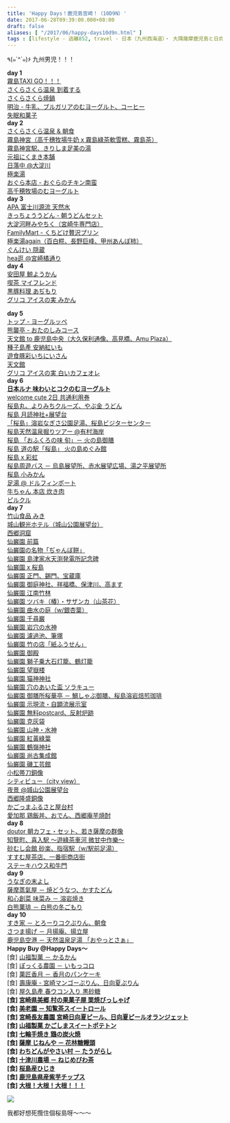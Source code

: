 ```yaml
---
title: 'Happy Days！鹿児島宮崎！（10D9N）'
date: 2017-06-28T09:39:00.000+08:00
draft: false
aliases: [ "/2017/06/happy-days10d9n.html" ]
tags : [lifestyle - 逃離852, travel - 日本（九州西海道）・ 大隅薩摩鹿児島と日向宮崎]
---
```


٩(๑\`^´๑)۶ 九州男児！！！  
  
**day 1**  
[霧島TAXI GO！！！](https://www.hidie.net/2017/01/happy-days-day-1taxi-go.html)  
[さくらさくら温泉 到着する](https://www.hidie.net/2017/01/happy-days-day-1.html)  
[さくらさくら焼鍋](https://www.hidie.net/2017/01/happy-days-day-1_6.html)  
[明治 - 牛乳、ブルガリアのむヨーグルト、コーヒー](https://www.hidie.net/2017/01/happy-days-day-1_9.html)  
[失眠和菓子](https://www.hidie.net/2017/01/happy-days-day-1_10.html)  
**day 2**  
[さくらさくら温泉 & 朝食](https://www.hidie.net/2017/01/happy-days-day-2.html)  
[霧島神宮（高千穗牧場牛奶 x 霧島綠茶軟雪糕、霧島茶）](https://www.hidie.net/2017/01/happy-days-day-2-x.html)  
[霧島神宮駅、きりしま足美の湯](https://www.hidie.net/2017/01/happy-days-day-2_13.html)  
[元祖にくまき本舗](https://www.hidie.net/2017/01/happy-days-day-2_16.html)  
[日落中 @大淀川](https://www.hidie.net/2017/01/happy-days-day-2_17.html)  
[極楽湯](https://www.hidie.net/2017/01/happy-days-day-2_18.html)  
[おぐら本店 - おぐらのチキン南蛮](https://www.hidie.net/2017/01/happy-days-day-2_19.html)  
[高千穂牧場のむヨーグルト](https://www.hidie.net/2017/01/happy-days-day-2_20.html)  
**day 3**  
[APA 富士川源流 天然水](https://www.hidie.net/2017/01/happy-days-day-3apa.html)  
[きっちょううどん - 朝うどんセット](https://www.hidie.net/2017/01/happy-days-day-3.html)  
[大淀河畔みやちく（宮崎牛専門店）](https://www.hidie.net/2017/01/happy-days-day-3_25.html)  
[FamilyMart - くちどけ贅沢プリン](https://www.hidie.net/2017/01/happy-days-day-3familymart.html)  
[極楽湯again（百白糀、長野巨峰、甲州あんぽ柿）](https://www.hidie.net/2017/01/happy-days-day-3again.html)  
[ぐんけい 隠蔵](https://www.hidie.net/2017/02/happy-days-day-3.html)  
[hea逛 @宮崎橘通り](https://www.hidie.net/2017/02/happy-days-hea.html)  
**day 4**  
[安田屋 鯨ようかん](https://www.hidie.net/2017/02/happy-days-day-4.html)  
[喫茶 マイフレンド](https://www.hidie.net/2017/02/happy-days-day-4_6.html)  
[黒豚料理 あぢもり](https://www.hidie.net/2017/02/happy-days-day-4_9.html)  
[グリコ アイスの実 みかん](https://www.hidie.net/2017/02/happy-days-day-4_10.html)  
  
**day 5**  
[トップ - ヨーグルッペ](https://www.hidie.net/2017/02/happy-days-day-5.html)  
[熊襲亭 - おたのしみコース](https://www.hidie.net/2017/02/happy-days-day-5_15.html)  
[天文館 to 鹿児島中央（大久保利通像、高見橋、Amu Plaza）](https://www.hidie.net/2017/03/happy-days-day-5-to-amu-plaza.html)  
[種子島產 安納紅いも](https://www.hidie.net/2017/03/happy-days-day-5.html)  
[遊食豚彩いちにいさん](https://www.hidie.net/2017/03/happy-days-day-5_7.html)  
[天文館](http://www.hidie.net/2017/03/happy-days-day-5_8.html)  
[グリコ アイスの実 白いカフェオレ](https://www.hidie.net/2017/03/happy-days-day-5_9.html)  
**day 6**  
**[日本ルナ 味わいとコクのむヨーグルト](https://www.hidie.net/2017/03/happy-days-day-6.html)**  
[welcome cute 2日 共通利用券](https://www.hidie.net/2017/03/happy-days-day-6welcome-cute-2.html)  
[桜島丸、よりみちクルーズ、やぶ金 うどん](https://www.hidie.net/2017/03/happy-days-day-6_14.html)  
[](https://www.blogger.com/)[桜島 月読神社+展望台](https://www.hidie.net/2017/03/happy-days-day-6_15.html)  
[「桜島」溶岩なぎさ公園足湯、桜島ビジターセンター](https://www.hidie.net/2017/03/happy-days-day-6_16.html)  
[桜島天然温泉掘りツアー @有村海岸](https://www.hidie.net/2017/03/happy-days-day-6_17.html)  
[桜島 「おふくろの味 旬」－ 火の島御膳](https://www.hidie.net/2017/03/happy-days-day-6_20.html)  
[桜島 道の駅「桜島」 火の島めぐみ館](https://www.hidie.net/2017/03/happy-days-day-6_21.html)  
[桜島 x 彩虹](https://www.hidie.net/2017/03/happy-days-day-6-x.html)  
[桜島周遊バス － 烏島展望所、赤水展望広場、湯之平展望所](https://www.hidie.net/2017/03/happy-days-day-6_23.html)  
[桜島 小みかん](https://www.hidie.net/2017/03/happy-days-day-6_24.html)  
[足湯 @ ドルフィンポート](https://www.hidie.net/2017/03/happy-days-day-6_27.html)  
[牛ちゃん 本店 炊き肉](https://www.hidie.net/2017/03/happy-days-day-6_28.html)  
[ピルクル](https://www.hidie.net/2017/03/happy-days-day-6_29.html)  
**day 7**  
[竹山食品 みき](http://www.hidie.net/2017/03/happy-days-day-7.html)  
[城山観光ホテル（城山公園展望台）](https://www.hidie.net/2017/03/happy-days-day-7_31.html)  
[西郷洞窟](https://www.hidie.net/2017/04/happy-days-day-7.html)  
[仙巌園 前篇](https://www.hidie.net/2017/04/happy-days-day-7_13.html)  
[仙巌園の名物「ぢゃんぼ餅」](http://www.hidie.net/2017/04/happy-days-day-7_18.html)  
[仙巌園 島津家水天渕発電所記念碑](https://www.hidie.net/2017/04/happy-days-day-7_19.html)  
[仙巌園 x 桜島](https://www.hidie.net/2017/04/happy-days-day-7-x.html)  
[仙巌園 正門、錫門、宝蔵庫](https://www.hidie.net/2017/04/happy-days-day-7_21.html)  
[仙巌園 御庭神社、祥福橋、保津川、高ます](https://www.hidie.net/2017/04/happy-days-day-7_24.html)  
[仙巌園 江南竹林](https://www.hidie.net/2017/04/happy-days-day-7_25.html)  
[仙巌園 ツバキ（椿）・サザンカ（山茶花）](https://www.hidie.net/2017/04/happy-days-day-7_26.html)  
[仙巌園 曲水の庭（w/銀杏葉）](https://www.hidie.net/2017/04/happy-days-day-7-w.html)  
[仙巌園 千尋巌](https://www.hidie.net/2017/04/happy-days-day-7_28.html)  
[仙巌園 岩穴の水神](https://www.hidie.net/2017/05/happy-days-day-7.html)  
[仙巌園 濾過池、筆塚](https://www.hidie.net/2017/05/happy-days-day-7_4.html)  
[仙巌園 竹の店「紙ふうせん」](https://www.hidie.net/2017/05/happy-days-day-7_5.html)  
[仙巌園 御殿](https://www.hidie.net/2017/05/happy-days-day-7_8.html)  
[仙巌園 獅子乗大石灯籠、鶴灯籠](https://www.hidie.net/2017/05/happy-days-day-7_9.html)  
[仙巌園 望嶽楼](https://www.hidie.net/2017/05/happy-days-day-7_10.html)  
[仙巌園 猫神神社](http://www.hidie.net/2017/05/happy-days-day-7_11.html)  
[仙巌園 穴のあいた盃 ソラキュー](https://www.hidie.net/2017/05/happy-days-day-7_12.html/)  
[仙巌園 御膳所桜華亭 － 鯛しゃぶ御膳、桜島溶岩焙煎珈琲](https://www.hidie.net/2017/05/happy-days-day-7_15.html)  
[仙巌園 示現流・自顕流展示室](https://www.hidie.net/2017/05/happy-days-day-7_22.html)  
[仙巌園 無料postcard、反射炉跡](https://www.hidie.net/2017/05/happy-days-day-7-postcard.html)  
[仙巌園 克灰袋](https://www.hidie.net/2017/05/happy-days-day-7_24.html)  
[仙巌園 山神・水神](https://www.hidie.net/2017/05/happy-days-day-7_25.html)  
[仙巌園 紅黃綠葉](https://www.hidie.net/2017/05/happy-days-day-7_26.html)  
[仙巌園 鶴嶺神社](https://www.hidie.net/2017/05/happy-days-day-7_29.html)  
[仙巌園 尚古集成館](https://www.hidie.net/2017/05/happy-days-day-7_31.html)  
[仙巌園 磯工芸館](https://www.hidie.net/2017/06/happy-days-day-7.html)  
[小松帯刀銅像](https://www.hidie.net/2017/06/happy-days-day-7_2.html)  
[シティビュー（city view）](https://www.hidie.net/2017/06/happy-days-day-7city-view.html)  
[夜景 @城山公園展望台](https://www.hidie.net/2017/06/happy-days-day-7_6.html)  
[西郷隆盛銅像](https://www.hidie.net/2017/06/happy-days-day-7_7.html)  
[かごっまふるさと屋台村](https://www.hidie.net/2017/06/happy-days-day-7_8.html)  
[愛加那 鶏飯丼、おでん、西郷庵芋焼酎](https://www.hidie.net/2017/06/happy-days-day-7_9.html)  
**day 8**  
[doutor 朝カフェ・セット、若き薩摩の群像](https://www.hidie.net/2017/06/happy-days-day-8doutor.html)  
[知覽町、喜入駅 ～遊綠茶車河 微甘中作樂～](https://www.hidie.net/2017/06/happy-days-day-8.html)  
[砂むし会館 砂楽、指宿駅（w/駅前足湯）](https://www.hidie.net/2017/06/happy-days-day-8-w.html)  
[すすむ屋茶店、一番街商店街](https://www.hidie.net/2017/06/happy-days-day-8_16.html)  
[ステーキハウス和牛門](https://www.hidie.net/2017/06/happy-days-day-8_19.html)  
**day 9**  
[うなぎの末よし](http://www.hidie.net/2017/06/happy-days-day-9.html)  
[薩摩蒸氣屋 － 焼どうなつ、かすたどん](http://www.hidie.net/2017/06/happy-days-day-9_20.html)  
[和心創菜 味菜み － 溶岩焼き](http://www.hidie.net/2017/06/happy-days-day-9_21.html)  
[白熊菓琲 － 白熊の冬ごもり](http://www.hidie.net/2017/06/happy-days-day-9_22.html)  
**day 10**  
[すき家 － とろーりコクぷりん、朝食](http://www.hidie.net/2017/06/happy-days-day-10.html)  
[さつま揚げ － 月揚庵、揚立屋](http://www.hidie.net/2017/06/happy-days-day-10_26.html)  
[鹿児島空港 － 天然温泉足湯 「おやっとさぁ」 ](http://www.hidie.net/2017/06/happy-days-day-10_27.html)  
**Happy Buy @Happy Days～**  
\[食\] [山福製菓 － かるかん](http://www.hidie.net/2017/06/blog-post.html)  
\[食\] [ぽっくる農園 － いもっコロ](http://www.hidie.net/2017/06/blog-post_30.html)  
\[食\] [菓匠香月 － 香月のパンケーキ](http://www.hidie.net/2017/07/blog-post.html)  
\[食\] [壽康庵 - 宮崎マンゴーぷりん、日向夏ぷりん](http://www.hidie.net/2017/07/pudding.html)  
\[食\] [屋久島產 春ウコン入り 黒砂糖](http://www.hidie.net/2017/07/blog-post_5.html)  
**\[食\] [宮崎県美郷 村の果菓子屋 栗焼びっしゃげ](http://www.hidie.net/2017/07/blog-post_6.html)  
\[食\] [美老園 － 知覧茶スイートロール](http://www.hidie.net/2017/07/blog-post_7.html)**  
**\[食\] [宮崎長友農園 宮崎日向夏ピール、日向夏ピールオランジェット](http://www.hidie.net/2017/07/blog-post_10.html)**  
**\[食\] [山福製菓 かごしまスイートポテトン](http://www.hidie.net/2017/07/blog-post_11.html)**  
**\[食\] [七輪手焼き 鶏の炭火焼](http://www.hidie.net/2017/07/blog-post_12.html)**  
**\[食\] [薩摩 じねんや － 花林糖饅頭](http://www.hidie.net/2017/07/blog-post_13.html)**  
**\[食\] [わちどんがやさい村 － たうがらし](http://www.hidie.net/2017/07/blog-post_14.html)**  
**\[食\] [十津川農場 － ねじめびわ茶](http://www.hidie.net/2017/07/tea.html)**  
**\[食\] [桜島産ひじき](http://www.hidie.net/2017/07/blog-post_18.html)**  
**\[食\] [鹿児島県産紫芋チップス](http://www.hidie.net/2017/07/blog-post_94.html)**  
**\[食\] [大根！大根！大根！！！](http://www.hidie.net/2017/07/blog-post_20.html)**  

[![](https://c1.staticflickr.com/5/4223/34897693190_074e9d5cfc_z.jpg)](https://c1.staticflickr.com/5/4223/34897693190_074e9d5cfc_z.jpg)

我都好想死攬住個桜島呀～～～